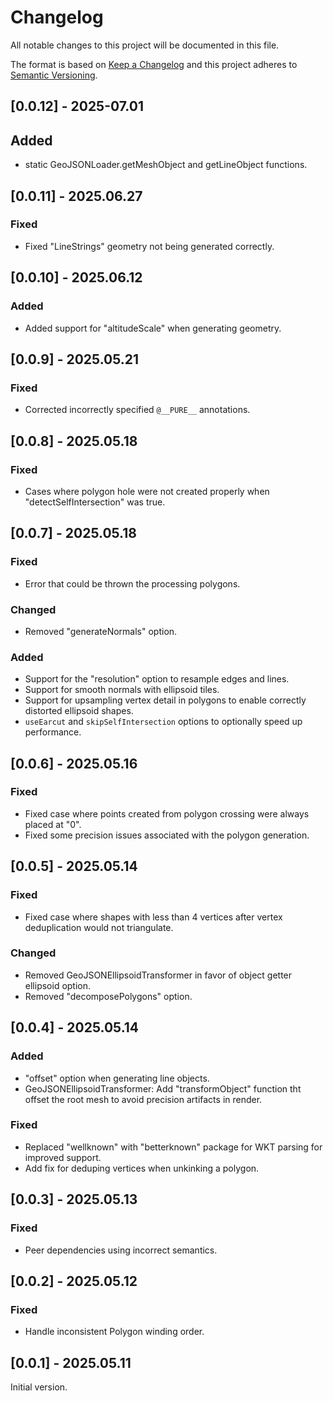 # Changelog
All notable changes to this project will be documented in this file.

The format is based on [Keep a Changelog](http://keepachangelog.com/en/1.0.0/)
and this project adheres to [Semantic Versioning](http://semver.org/spec/v2.0.0.html).

## [0.0.12] - 2025-07.01
## Added
- static GeoJSONLoader.getMeshObject and getLineObject functions.

## [0.0.11] - 2025.06.27
### Fixed
- Fixed "LineStrings" geometry not being generated correctly.

## [0.0.10] - 2025.06.12
### Added
- Added support for "altitudeScale" when generating geometry.

## [0.0.9] - 2025.05.21
### Fixed
- Corrected incorrectly specified `@__PURE__` annotations.

## [0.0.8] - 2025.05.18
### Fixed
- Cases where polygon hole were not created properly when "detectSelfIntersection" was true.

## [0.0.7] - 2025.05.18
### Fixed
- Error that could be thrown the processing polygons.

### Changed
- Removed "generateNormals" option.

### Added
- Support for the "resolution" option to resample edges and lines.
- Support for smooth normals with ellipsoid tiles.
- Support for upsampling vertex detail in polygons to enable correctly distorted ellipsoid shapes.
- `useEarcut` and `skipSelfIntersection` options to optionally speed up performance.

## [0.0.6] - 2025.05.16
### Fixed
- Fixed case where points created from polygon crossing were always placed at "0".
- Fixed some precision issues associated with the polygon generation.

## [0.0.5] - 2025.05.14
### Fixed
- Fixed case where shapes with less than 4 vertices after vertex deduplication would not triangulate.

### Changed
- Removed GeoJSONEllipsoidTransformer in favor of object getter ellipsoid option.
- Removed "decomposePolygons" option.

## [0.0.4] - 2025.05.14
### Added
- "offset" option when generating line objects.
- GeoJSONEllipsoidTransformer: Add "transformObject" function tht offset the root mesh to avoid precision artifacts in render.

### Fixed
- Replaced "wellknown" with "betterknown" package for WKT parsing for improved support.
- Add fix for deduping vertices when unkinking a polygon.

## [0.0.3] - 2025.05.13
### Fixed
- Peer dependencies using incorrect semantics.

## [0.0.2] - 2025.05.12
### Fixed
- Handle inconsistent Polygon winding order.

## [0.0.1] - 2025.05.11

Initial version.
